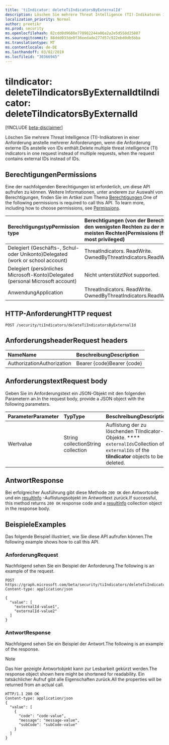 ```yaml
---
title: 'tiIndicator: deleteTiIndicatorsByExternalId'
description: Löschen Sie mehrere Threat Intelligence (TI)-Indikatoren in einer Anforderung anstelle mehrerer Anforderungen, und die Anforderung enthält Externe IDs anstelle von IDs.
localization_priority: Normal
author: preetikr
ms.prod: security
ms.openlocfilehash: 82cdd0d9688e778982244a06a2a2e5d558d25807
ms.sourcegitcommit: 88ddd033de0f36eedade277d57c922ebd0db5bba
ms.translationtype: MT
ms.contentlocale: de-DE
ms.lasthandoff: 03/02/2019
ms.locfileid: "30366945"
---
```

# <a name="tiindicator-deletetiindicatorsbyexternalid"></a><span data-ttu-id="83a94-103">tiIndicator: deleteTiIndicatorsByExternalId</span><span class="sxs-lookup"><span data-stu-id="83a94-103">tiIndicator: deleteTiIndicatorsByExternalId</span></span>

[!INCLUDE [beta-disclaimer](../../includes/beta-disclaimer.md)]

<span data-ttu-id="83a94-104">Löschen Sie mehrere Threat Intelligence (TI)-Indikatoren in einer Anforderung anstelle mehrerer Anforderungen, wenn die Anforderung externe IDs anstelle von IDs enthält.</span><span class="sxs-lookup"><span data-stu-id="83a94-104">Delete multiple threat intelligence (TI) indicators in one request instead of multiple requests, when the request contains external IDs instead of IDs.</span></span>

## <a name="permissions"></a><span data-ttu-id="83a94-105">Berechtigungen</span><span class="sxs-lookup"><span data-stu-id="83a94-105">Permissions</span></span>

<span data-ttu-id="83a94-p101">Eine der nachfolgenden Berechtigungen ist erforderlich, um diese API aufrufen zu können. Weitere Informationen, unter anderem zur Auswahl von Berechtigungen, finden Sie im Artikel zum Thema [Berechtigungen](/graph/permissions-reference).</span><span class="sxs-lookup"><span data-stu-id="83a94-p101">One of the following permissions is required to call this API. To learn more, including how to choose permissions, see [Permissions](/graph/permissions-reference).</span></span>

| <span data-ttu-id="83a94-108">Berechtigungstyp</span><span class="sxs-lookup"><span data-stu-id="83a94-108">Permission type</span></span>  | <span data-ttu-id="83a94-109">Berechtigungen (von der Berechtigung mit den wenigsten Rechten zu der mit den meisten Rechten)</span><span class="sxs-lookup"><span data-stu-id="83a94-109">Permissions (from least to most privileged)</span></span> |
|:---------------------------------------|:--------------------------------------------|
| <span data-ttu-id="83a94-110">Delegiert (Geschäfts-, Schul- oder Unikonto)</span><span class="sxs-lookup"><span data-stu-id="83a94-110">Delegated (work or school account)</span></span>     | <span data-ttu-id="83a94-111">ThreatIndicators. ReadWrite. OwnedBy</span><span class="sxs-lookup"><span data-stu-id="83a94-111">ThreatIndicators.ReadWrite.OwnedBy</span></span> |
| <span data-ttu-id="83a94-112">Delegiert (persönliches Microsoft-Konto)</span><span class="sxs-lookup"><span data-stu-id="83a94-112">Delegated (personal Microsoft account)</span></span> | <span data-ttu-id="83a94-113">Nicht unterstützt</span><span class="sxs-lookup"><span data-stu-id="83a94-113">Not supported.</span></span> |
| <span data-ttu-id="83a94-114">Anwendung</span><span class="sxs-lookup"><span data-stu-id="83a94-114">Application</span></span>                            | <span data-ttu-id="83a94-115">ThreatIndicators. ReadWrite. OwnedBy</span><span class="sxs-lookup"><span data-stu-id="83a94-115">ThreatIndicators.ReadWrite.OwnedBy</span></span> |

## <a name="http-request"></a><span data-ttu-id="83a94-116">HTTP-Anforderung</span><span class="sxs-lookup"><span data-stu-id="83a94-116">HTTP request</span></span>

<!-- { "blockType": "ignored" } -->

```http
POST /security/tiIndicators/deleteTiIndicatorsByExternalId
```

## <a name="request-headers"></a><span data-ttu-id="83a94-117">Anforderungsheader</span><span class="sxs-lookup"><span data-stu-id="83a94-117">Request headers</span></span>

| <span data-ttu-id="83a94-118">Name</span><span class="sxs-lookup"><span data-stu-id="83a94-118">Name</span></span>          | <span data-ttu-id="83a94-119">Beschreibung</span><span class="sxs-lookup"><span data-stu-id="83a94-119">Description</span></span>   |
|:--------------|:--------------|
| <span data-ttu-id="83a94-120">Authorization</span><span class="sxs-lookup"><span data-stu-id="83a94-120">Authorization</span></span> | <span data-ttu-id="83a94-121">Bearer {code}</span><span class="sxs-lookup"><span data-stu-id="83a94-121">Bearer {code}</span></span> |

## <a name="request-body"></a><span data-ttu-id="83a94-122">Anforderungstext</span><span class="sxs-lookup"><span data-stu-id="83a94-122">Request body</span></span>

<span data-ttu-id="83a94-123">Geben Sie im Anforderungstext ein JSON-Objekt mit den folgenden Parametern an.</span><span class="sxs-lookup"><span data-stu-id="83a94-123">In the request body, provide a JSON object with the following parameters.</span></span>

| <span data-ttu-id="83a94-124">Parameter</span><span class="sxs-lookup"><span data-stu-id="83a94-124">Parameter</span></span>    | <span data-ttu-id="83a94-125">Typ</span><span class="sxs-lookup"><span data-stu-id="83a94-125">Type</span></span>        | <span data-ttu-id="83a94-126">Beschreibung</span><span class="sxs-lookup"><span data-stu-id="83a94-126">Description</span></span> |
|:-------------|:------------|:------------|
|<span data-ttu-id="83a94-127">Wert</span><span class="sxs-lookup"><span data-stu-id="83a94-127">value</span></span>|<span data-ttu-id="83a94-128">String collection</span><span class="sxs-lookup"><span data-stu-id="83a94-128">String collection</span></span>| <span data-ttu-id="83a94-129">Auflistung der zu löschenden TiIndicator-Objekte. \*\*\*\* `externalIds`</span><span class="sxs-lookup"><span data-stu-id="83a94-129">Collection of `externalIds` of the **tiIndicator** objects to be deleted.</span></span> |

## <a name="response"></a><span data-ttu-id="83a94-130">Antwort</span><span class="sxs-lookup"><span data-stu-id="83a94-130">Response</span></span>

<span data-ttu-id="83a94-131">Bei erfolgreicher Ausführung gibt diese Methode `200 OK` den Antwortcode und ein [resultInfo](../resources/resultinfo.md) -Auflistungsobjekt im Antworttext zurück.</span><span class="sxs-lookup"><span data-stu-id="83a94-131">If successful, this method returns `200 OK` response code and a [resultInfo](../resources/resultinfo.md) collection object in the response body.</span></span>

## <a name="examples"></a><span data-ttu-id="83a94-132">Beispiele</span><span class="sxs-lookup"><span data-stu-id="83a94-132">Examples</span></span>

<span data-ttu-id="83a94-133">Das folgende Beispiel illustriert, wie Sie diese API aufrufen können.</span><span class="sxs-lookup"><span data-stu-id="83a94-133">The following example shows how to call this API.</span></span>

### <a name="request"></a><span data-ttu-id="83a94-134">Anforderung</span><span class="sxs-lookup"><span data-stu-id="83a94-134">Request</span></span>

<span data-ttu-id="83a94-135">Nachfolgend sehen Sie ein Beispiel der Anforderung.</span><span class="sxs-lookup"><span data-stu-id="83a94-135">The following is an example of the request.</span></span>
<!-- {
  "blockType": "request",
  "name": "tiindicator_deletetiindicatorsbyexternalid"
}-->

```http
POST https://graph.microsoft.com/beta/security/tiIndicators/deleteTiIndicatorsByExternalId
Content-type: application/json

{
  "value": [
    "externalId-value1",
    "externalId-value2"
  ]
}
```

### <a name="response"></a><span data-ttu-id="83a94-136">Antwort</span><span class="sxs-lookup"><span data-stu-id="83a94-136">Response</span></span>

<span data-ttu-id="83a94-137">Nachfolgend sehen Sie ein Beispiel der Antwort.</span><span class="sxs-lookup"><span data-stu-id="83a94-137">The following is an example of the response.</span></span>

> [!NOTE]
> <span data-ttu-id="83a94-138">Das hier gezeigte Antwortobjekt kann zur Lesbarkeit gekürzt werden.</span><span class="sxs-lookup"><span data-stu-id="83a94-138">The response object shown here might be shortened for readability.</span></span> <span data-ttu-id="83a94-139">Ein tatsächlicher Aufruf gibt alle Eigenschaften zurück.</span><span class="sxs-lookup"><span data-stu-id="83a94-139">All the properties will be returned from an actual call.</span></span>

<!-- {
  "blockType": "response",
  "truncated": true,
  "@odata.type": "microsoft.graph.resultInfo",
  "isCollection": true
} -->

```http
HTTP/1.1 200 OK
Content-type: application/json
{
  "value": [
    {
      "code": "code-value",
      "message": "message-value",
      "subCode": "subCode-value"
    }
  ]
}
```

<!-- uuid: 16cd6b66-4b1a-43a1-adaf-3a886856ed98
2019-02-04 14:57:30 UTC -->
<!-- {
  "type": "#page.annotation",
  "description": "tiIndicator: deleteTiIndicatorsByExternalId",
  "keywords": "",
  "section": "documentation",
  "tocPath": ""
}-->

